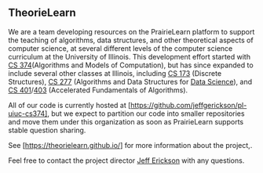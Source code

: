 ## TheorieLearn

We are a team developing resources on the PrairieLearn platform to support the teaching of algorithms, data structures, and other theoretical aspects of computer science, at several different levels of the computer science curriculum at the University of Illinois.  This development effort started with [CS 374](https://courses.engr.illinois.edu/cs374al1/sp2023/)(Algorithms and Models of Computation), but has since expanded to include several other classes at Illinois, including [CS 173](https://courses.engr.illinois.edu/193/sp2023/) (Discrete Structures), [CS 277](https://courses.engr.illinois.edu/cs277/sp2023/) (Algorithms and Data Structures for [Data Science](https://datascience.illinois.edu/)), and [CS 401](https://cs.illinois.edu/academics/courses/cs401)/[403](https://cs.illinois.edu/academics/courses/cs403) (Accelerated Fundamentals of Algorithms).

All of our code is currently hosted at [https://github.com/jeffgerickson/pl-uiuc-cs374], but we expect to partition our code into smaller repositories and move them under this organization as soon as PrairieLearn supports stable question sharing.

See [https://theorielearn.github.io/] for more information about the project,.

Feel free to contact the project director [Jeff Erickson](https://jeffe.cs.illinois.edu) with any questions.
